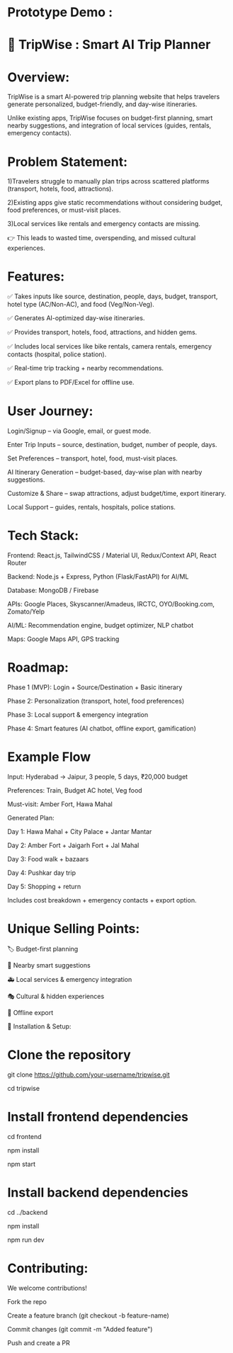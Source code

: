 # Prototype Demo :



# 🛫 TripWise : Smart AI Trip Planner

# Overview:

TripWise is a smart AI-powered trip planning website that helps travelers generate personalized, budget-friendly, and day-wise itineraries.

Unlike existing apps, TripWise focuses on budget-first planning, smart nearby suggestions, and integration of local services (guides, rentals, emergency contacts).

# Problem Statement:

1)Travelers struggle to manually plan trips across scattered platforms (transport, hotels, food, attractions).

2)Existing apps give static recommendations without considering budget, food preferences, or must-visit places.

3)Local services like rentals and emergency contacts are missing.

👉 This leads to wasted time, overspending, and missed cultural experiences.

# Features:
✅ Takes inputs like source, destination, people, days, budget, transport, hotel type (AC/Non-AC), and food (Veg/Non-Veg).

✅ Generates AI-optimized day-wise itineraries.

✅ Provides transport, hotels, food, attractions, and hidden gems.

✅ Includes local services like bike rentals, camera rentals, emergency contacts (hospital, police station).

✅ Real-time trip tracking + nearby recommendations.

✅ Export plans to PDF/Excel for offline use.

# User Journey:

Login/Signup – via Google, email, or guest mode.

Enter Trip Inputs – source, destination, budget, number of people, days.

Set Preferences – transport, hotel, food, must-visit places.

AI Itinerary Generation – budget-based, day-wise plan with nearby suggestions.

Customize & Share – swap attractions, adjust budget/time, export itinerary.

Local Support – guides, rentals, hospitals, police stations.

# Tech Stack:

Frontend: React.js, TailwindCSS / Material UI, Redux/Context API, React Router

Backend: Node.js + Express, Python (Flask/FastAPI) for AI/ML

Database: MongoDB / Firebase

APIs: Google Places, Skyscanner/Amadeus, IRCTC, OYO/Booking.com, Zomato/Yelp

AI/ML: Recommendation engine, budget optimizer, NLP chatbot

Maps: Google Maps API, GPS tracking

# Roadmap:

Phase 1 (MVP): Login + Source/Destination + Basic itinerary

Phase 2: Personalization (transport, hotel, food preferences)

Phase 3: Local support & emergency integration

Phase 4: Smart features (AI chatbot, offline export, gamification)

# Example Flow

Input: Hyderabad → Jaipur, 3 people, 5 days, ₹20,000 budget

Preferences: Train, Budget AC hotel, Veg food

Must-visit: Amber Fort, Hawa Mahal

Generated Plan:

Day 1: Hawa Mahal + City Palace + Jantar Mantar

Day 2: Amber Fort + Jaigarh Fort + Jal Mahal

Day 3: Food walk + bazaars

Day 4: Pushkar day trip

Day 5: Shopping + return

Includes cost breakdown + emergency contacts + export option.

# Unique Selling Points:

🏷️ Budget-first planning

📍 Nearby smart suggestions

🚑 Local services & emergency integration

🎭 Cultural & hidden experiences

📄 Offline export

🔹 Installation & Setup:

# Clone the repository
git clone https://github.com/your-username/tripwise.git

cd tripwise

# Install frontend dependencies
cd frontend

npm install

npm start

# Install backend dependencies
cd ../backend

npm install

npm run dev

# Contributing:

We welcome contributions!

Fork the repo

Create a feature branch (git checkout -b feature-name)

Commit changes (git commit -m "Added feature")

Push and create a PR
